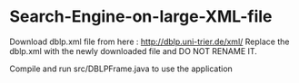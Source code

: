 # Search-Engine-on-large-XML-file

Download dblp.xml file from here : http://dblp.uni-trier.de/xml/
Replace the dblp.xml with the newly downloaded file and DO NOT RENAME IT.

Compile and run src/DBLPFrame.java to use the application
